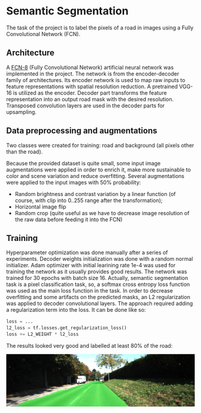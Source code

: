 # Semantic Segmentation

The task of the project is to label the pixels of a road in images using a Fully Convolutional Network (FCN). 

## Architecture
A [FCN-8](https://people.eecs.berkeley.edu/%7Ejonlong/long_shelhamer_fcn.pdf) (Fully Convolutional Network) artificial neural network was implemented in the project. The network is from the encoder-decoder family of architectures. Its encoder network is used to map raw inputs to feature representations with spatial resolution reduction. A pretrained VGG-16 is utilized as the encoder. Decoder part transforms the feature representation into an output road mask with the desired resolution. Transposed convolution layers are used in the decoder parts for upsampling.

## Data preprocessing and augmentations
Two classes were created for training: road and background (all pixels other than the road).

Because the provided dataset is quite small, some input image augmentations were applied in order to enrich it, make more sustainable to color and scene variation and reduce overfitting. Several augmentations were applied to the input images with 50% probability:

* Random brightness and contrast variation by a linear function (of course, with clip into 0..255 range after the transformation);
* Horizontal image flip
* Random crop (quite useful as we have to decrease image resolution of the raw data before feeding it into the FCN)

## Training
Hyperparameter optimization was done manually after a series of experiments. Decoder weights initialization was done with a random normal initializer. Adam optimizer with initial learining rate 1e-4 was used for training the network as it usually provides good results. The network was trained for 30 epochs with batch size 16.
Actually, semantic segmentation task is a pixel classification task, so, a softmax cross entropy loss function was used as the main loss function in the task. In order to decrease overfitting and some artifacts on the predicted masks, an L2 regularization was applied to decoder convolutional layers. The approach required adding a regularization term into the loss. It can be done like so:
```Python
loss = ...
l2_loss = tf.losses.get_regularization_loss()
loss += L2_WEIGHT * l2_loss
```

The results looked very good and labelled at least 80% of the road:

![um_000021](./runs/1533506434.3253/um_000021.png)
